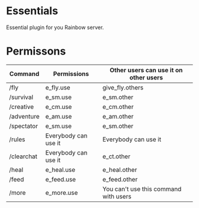 # Essentials
Essential plugin for you Rainbow server.

# Permissons

Command    | Permissions          | Other users can use it on other users
--------   |-----------------     |-------------------------
/fly       | e_fly.use            | give_fly.others
/survival  | e_sm.use             | e_sm.other
/creative  | e_cm.use             | e_cm.other
/adventure | e_am.use             | e_am.other
/spectator | e_sm.use             | e_sm.other
/rules     | Everybody can use it | Everybody can use it
/clearchat | Everybody can use it | e_ct.other
/heal      | e_heal.use           | e_heal.other
/feed      | e_feed.use           | e_feed.other
/more      | e_more.use           | You can't use this command with users